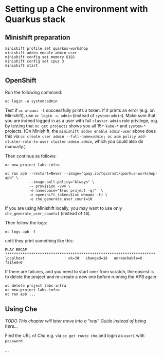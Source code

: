 # Setting up a Che environment with Quarkus stack

## Minishift preparation

    minishift profile set quarkus-workshop
    minishift addon enable admin-user
    minishift config set memory 8192
    minishift config set cpus 3
    minishift start

## OpenShift

Run the following command:

    oc login -u system:admin

Test if `oc whoami -t` successfully prints a token.  If it prints an error (e.g. on Minishift), use `oc login -u admin` (instead of `system:admin`).  Make sure that you are indeed logged in as a user with full `cluster-admin` role privilege, e.g. by testing that `oc get projects` shows you all 15+ `kube-*` and `system-*` projects.  (On Minishift, the `minishift addon enable admin-user` above does this via `oc create user admin --full-name=admin; oc adm policy add-cluster-role-to-user cluster-admin admin`, which you could also do manually.)

Then continue as follows:

    oc new-project labs-infra

    oc run apb --restart=Never --image="quay.io/tqvarnst/quarkus-workshop-apb" \
               --image-pull-policy="Always" \
               -- provision -vvv \
               -e namespace="$(oc project -q)"  \
               -e openshift_token=$(oc whoami -t) \
               -e che_generate_user_count=10

If you are using Minishift locally, you may want to use only `che_generate_user_count=1` (instead of `10`).

Then follow the logs:

    oc logs apb -f

until they print something like this:

    PLAY RECAP *********************************************************************
    localhost                  : ok=38   changed=18   unreachable=0    failed=0

If there are failures, and you need to start over from scratch, the easiest is to delete the project and re-create a new one before running the APB again:

    oc delete project labs-infra
    oc new-project labs-infra
    oc run apb ...

## Using Che

_TODO This chapter will later move into a "real" Guide instead of being here..._

Find the URL of _Che_ e.g. via `oc get route che` and login as `user1` with `password`.

...

